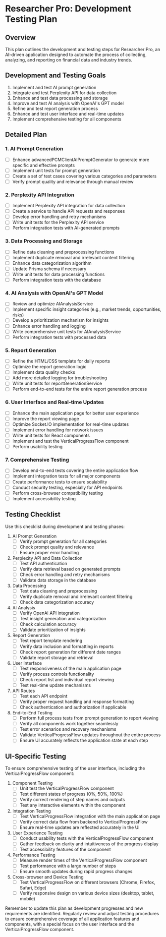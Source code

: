 # Researcher Pro: Development Testing Plan

## Overview

This plan outlines the development and testing steps for Researcher Pro, an AI-driven application designed to automate the process of collecting, analyzing, and reporting on financial data and industry trends.

## Development and Testing Goals

1. Implement and test AI prompt generation
2. Integrate and test Perplexity API for data collection
3. Enhance and test data processing and storage
4. Improve and test AI analysis with OpenAI's GPT model
5. Refine and test report generation process
6. Enhance and test user interface and real-time updates
7. Implement comprehensive testing for all components

## Detailed Plan

### 1. AI Prompt Generation

- [ ] Enhance advancedPCMClientAIPromptGenerator to generate more specific and effective prompts
- [ ] Implement unit tests for prompt generation
- [ ] Create a set of test cases covering various categories and parameters
- [ ] Verify prompt quality and relevance through manual review

### 2. Perplexity API Integration

- [ ] Implement Perplexity API integration for data collection
- [ ] Create a service to handle API requests and responses
- [ ] Develop error handling and retry mechanisms
- [ ] Write unit tests for the Perplexity API service
- [ ] Perform integration tests with AI-generated prompts

### 3. Data Processing and Storage

- [ ] Refine data cleaning and preprocessing functions
- [ ] Implement duplicate removal and irrelevant content filtering
- [ ] Enhance data categorization algorithm
- [ ] Update Prisma schema if necessary
- [ ] Write unit tests for data processing functions
- [ ] Perform integration tests with the database

### 4. AI Analysis with OpenAI's GPT Model

- [ ] Review and optimize AIAnalysisService
- [ ] Implement specific insight categories (e.g., market trends, opportunities, risks)
- [ ] Develop a prioritization mechanism for insights
- [ ] Enhance error handling and logging
- [ ] Write comprehensive unit tests for AIAnalysisService
- [ ] Perform integration tests with processed data

### 5. Report Generation

- [ ] Refine the HTML/CSS template for daily reports
- [ ] Optimize the report generation logic
- [ ] Implement data quality checks
- [ ] Add more detailed logging for troubleshooting
- [ ] Write unit tests for reportGenerationService
- [ ] Perform end-to-end tests for the entire report generation process

### 6. User Interface and Real-time Updates

- [ ] Enhance the main application page for better user experience
- [ ] Improve the report viewing page
- [ ] Optimize Socket.IO implementation for real-time updates
- [ ] Implement error handling for network issues
- [ ] Write unit tests for React components
- [ ] Implement and test the VerticalProgressFlow component
- [ ] Perform usability testing

### 7. Comprehensive Testing

- [ ] Develop end-to-end tests covering the entire application flow
- [ ] Implement integration tests for all major components
- [ ] Create performance tests to ensure scalability
- [ ] Conduct security testing, especially for API endpoints
- [ ] Perform cross-browser compatibility testing
- [ ] Implement accessibility testing

## Testing Checklist

Use this checklist during development and testing phases:

1. AI Prompt Generation
   - [ ] Verify prompt generation for all categories
   - [ ] Check prompt quality and relevance
   - [ ] Ensure proper error handling

2. Perplexity API and Data Collection
   - [ ] Test API authentication
   - [ ] Verify data retrieval based on generated prompts
   - [ ] Check error handling and retry mechanisms
   - [ ] Validate data storage in the database

3. Data Processing
   - [ ] Test data cleaning and preprocessing
   - [ ] Verify duplicate removal and irrelevant content filtering
   - [ ] Check data categorization accuracy

4. AI Analysis
   - [ ] Verify OpenAI API integration
   - [ ] Test insight generation and categorization
   - [ ] Check calculation accuracy
   - [ ] Validate prioritization of insights

5. Report Generation
   - [ ] Test report template rendering
   - [ ] Verify data inclusion and formatting in reports
   - [ ] Check report generation for different date ranges
   - [ ] Validate report storage and retrieval

6. User Interface
   - [ ] Test responsiveness of the main application page
   - [ ] Verify process controls functionality
   - [ ] Check report list and individual report viewing
   - [ ] Test real-time update mechanisms

7. API Routes
   - [ ] Test each API endpoint
   - [ ] Verify proper request handling and response formatting
   - [ ] Check authentication and authorization if applicable

8. End-to-End Testing
   - [ ] Perform full process tests from prompt generation to report viewing
   - [ ] Verify all components work together seamlessly
   - [ ] Test error scenarios and recovery mechanisms
   - [ ] Validate VerticalProgressFlow updates throughout the entire process
   - [ ] Ensure UI accurately reflects the application state at each step

## UI-Specific Testing

To ensure comprehensive testing of the user interface, including the VerticalProgressFlow component:

1. Component Testing
   - [ ] Unit test the VerticalProgressFlow component
   - [ ] Test different states of progress (0%, 50%, 100%)
   - [ ] Verify correct rendering of step names and outputs
   - [ ] Test any interactive elements within the component

2. Integration Testing
   - [ ] Test VerticalProgressFlow integration with the main application page
   - [ ] Verify correct data flow from backend to VerticalProgressFlow
   - [ ] Ensure real-time updates are reflected accurately in the UI

3. User Experience Testing
   - [ ] Conduct usability tests with the VerticalProgressFlow component
   - [ ] Gather feedback on clarity and intuitiveness of the progress display
   - [ ] Test accessibility features of the component

4. Performance Testing
   - [ ] Measure render times of the VerticalProgressFlow component
   - [ ] Test performance with a large number of steps
   - [ ] Ensure smooth updates during rapid progress changes

5. Cross-browser and Device Testing
   - [ ] Test VerticalProgressFlow on different browsers (Chrome, Firefox, Safari, Edge)
   - [ ] Verify responsive design on various device sizes (desktop, tablet, mobile)

Remember to update this plan as development progresses and new requirements are identified. Regularly review and adjust testing procedures to ensure comprehensive coverage of all application features and components, with a special focus on the user interface and the VerticalProgressFlow component.
